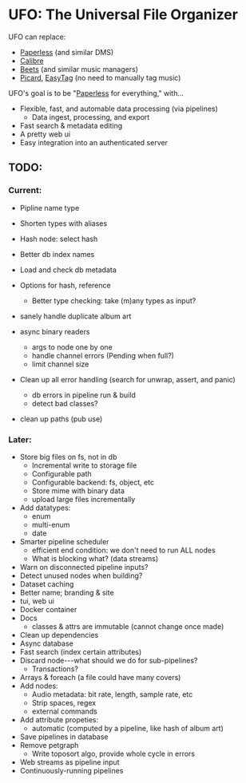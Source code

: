 # UFO: The Universal File Organizer


UFO can replace:
- [Paperless] (and similar DMS)
- [Calibre]
- [Beets] (and similar music managers)
- [Picard], [EasyTag] (no need to manually tag music)


UFO's goal is to be "[Paperless] for everything," with...
- Flexible, fast, and automable data processing (via pipelines)
  - Data ingest, processing, and export
- Fast search & metadata editing
- A pretty web ui
- Easy integration into an authenticated server


[Paperless]: https://docs.paperless-ngx.com
[Calibre]: https://calibre-ebook.com
[Beets]: https://beets.io
[Picard]: https://picard.musicbrainz.org/
[EasyTag]: https://wiki.gnome.org/Apps/EasyTAG



## TODO:

### Current:
- Pipline name type
- Shorten types with aliases
- Hash node: select hash
- Better db index names

- Load and check db metadata
- Options for hash, reference
  - Better type checking: take (m)any types as input?
- sanely handle duplicate album art

- async binary readers
  - args to node one by one
  - handle channel errors (Pending when full?)
  - limit channel size
- Clean up all error handling (search for unwrap, assert, and panic)
  - db errors in pipeline run & build
  - detect bad classes?
- clean up paths (pub use)


### Later:
- Store big files on fs, not in db
  - Incremental write to storage file
  - Configurable path
  - Configurable backend: fs, object, etc
  - Store mime with binary data
  - upload large files incrementally
- Add datatypes:
  - enum
  - multi-enum
  - date
- Smarter pipeline scheduler
  - efficient end condition: we don't need to run ALL nodes
  - What is blocking what? (data streams)
- Warn on disconnected pipeline inputs?
- Detect unused nodes when building?
- Dataset caching
- Better name; branding & site
- tui, web ui
- Docker container
- Docs
  - classes & attrs are immutable (cannot change once made)
- Clean up dependencies
- Async database
- Fast search (index certain attributes)
- Discard node---what should we do for sub-pipelines?
  - Transactions?
- Arrays & foreach (a file could have many covers)
- Add nodes:
  - Audio metadata: bit rate, length, sample rate, etc
  - Strip spaces, regex
  - external commands
- Add attribute propeties:
  - automatic (computed by a pipeline, like hash of album art)
- Save pipelines in database
- Remove petgraph
  - Write toposort algo, provide whole cycle in errors
- Web streams as pipeline input
- Continuously-running pipelines
